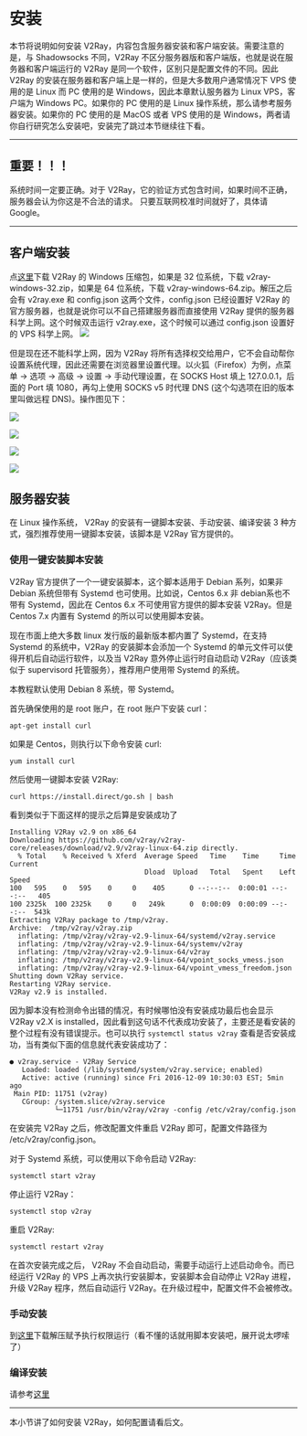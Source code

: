 # 安装

本节将说明如何安装 V2Ray，内容包含服务器安装和客户端安装。需要注意的是，与 Shadowsocks 不同，V2Ray 不区分服务器版和客户端版，也就是说在服务器和客户端运行的 V2Ray 是同一个软件，区别只是配置文件的不同。因此 V2Ray 的安装在服务器和客户端上是一样的，但是大多数用户通常情况下 VPS 使用的是 Linux 而 PC 使用的是 Windows，因此本章默认服务器为 Linux VPS，客户端为 Windows PC。如果你的 PC 使用的是 Linux 操作系统，那么请参考服务器安装。如果你的 PC 使用的是 MacOS 或者 VPS 使用的是 Windows，两者请你自行研究怎么安装吧，安装完了跳过本节继续往下看。

-----

## 重要！！！

系统时间一定要正确。对于 V2Ray，它的验证方式包含时间，如果时间不正确，服务器会认为你这是不合法的请求。
只要互联网校准时间就好了，具体请 Google。

-----

## 客户端安装
点[这里](https://github.com/v2ray/v2ray-core/releases)下载 V2Ray 的 Windows 压缩包，如果是 32 位系统，下载 v2ray-windows-32.zip，如果是 64 位系统，下载 v2ray-windows-64.zip。解压之后会有 v2ray.exe 和 config.json 这两个文件，config.json 已经设置好 V2Ray 的官方服务器，也就是说你可以不自己搭建服务器而直接使用 V2Ray 提供的服务器科学上网。这个时候双击运行 v2ray.exe，这个时候可以通过 config.json 设置好的 VPS 科学上网。
![](v2rayrunnig.png)

但是现在还不能科学上网，因为 V2Ray 将所有选择权交给用户，它不会自动帮你设置系统代理，因此还需要在浏览器里设置代理。以火狐（Firefox）为例，点菜单 -> 选项 -> 高级 -> 设置 -> 手动代理设置，在 SOCKS Host 填上 127.0.0.1，后面的 Port 填 1080，再勾上使用 SOCKS v5 时代理 DNS (这个勾选项在旧的版本里叫做远程 DNS)。操作图见下：

![](firefox_proxy_setting1.png)

![](firefox_proxy_setting2.png)

![](firefox_proxy_setting3.png)

![](firefox_proxy_setting4.png)


## 服务器安装

在 Linux 操作系统， V2Ray 的安装有一键脚本安装、手动安装、编译安装 3 种方式，强烈推荐使用一键脚本安装，该脚本是 V2Ray 官方提供的。

### 使用一键安装脚本安装

V2Ray 官方提供了一个一键安装脚本，这个脚本适用于 Debian 系列，如果非 Debian 系统但带有 Systemd 也可使用。比如说，Centos 6.x 非 debian系也不带有 Systemd，因此在 Centos 6.x 不可使用官方提供的脚本安装 V2Ray。但是 Centos 7.x 内置有 Systemd 的所以可以使用脚本安装。

现在市面上绝大多数 linux 发行版的最新版本都内置了 Systemd，在支持 Systemd 的系统中，V2Ray 的安装脚本会添加一个 Systemd 的单元文件可以使得开机后自动运行软件，以及当 V2Ray 意外停止运行时自动启动 V2Ray（应该类似于 supervisord 托管服务），推荐用户使用带 Systemd 的系统。

本教程默认使用 Debian 8 系统，带 Systemd。

首先确保使用的是 root 账户，在 root 账户下安装 curl：
```
apt-get install curl
```

如果是 Centos，则执行以下命令安装 curl:
```
yum install curl
```

然后使用一键脚本安装 V2Ray:
```
curl https://install.direct/go.sh | bash
```

看到类似于下面这样的提示之后算是安装成功了
```
Installing V2Ray v2.9 on x86_64
Downloading https://github.com/v2ray/v2ray-core/releases/download/v2.9/v2ray-linux-64.zip directly.
  % Total    % Received % Xferd  Average Speed   Time    Time     Time  Current
                                 Dload  Upload   Total   Spent    Left  Speed
100   595    0   595    0     0    405      0 --:--:--  0:00:01 --:--:--   405
100 2325k  100 2325k    0     0   249k      0  0:00:09  0:00:09 --:--:--  543k
Extracting V2Ray package to /tmp/v2ray.
Archive:  /tmp/v2ray/v2ray.zip
  inflating: /tmp/v2ray/v2ray-v2.9-linux-64/systemd/v2ray.service
  inflating: /tmp/v2ray/v2ray-v2.9-linux-64/systemv/v2ray
  inflating: /tmp/v2ray/v2ray-v2.9-linux-64/v2ray
  inflating: /tmp/v2ray/v2ray-v2.9-linux-64/vpoint_socks_vmess.json
  inflating: /tmp/v2ray/v2ray-v2.9-linux-64/vpoint_vmess_freedom.json
Shutting down V2Ray service.
Restarting V2Ray service.
V2Ray v2.9 is installed.
```
因为脚本没有检测命令出错的情况，有时候哪怕没有安装成功最后也会显示 V2Ray v2.X is installed，因此看到这句话不代表成功安装了，主要还是看安装的整个过程有没有错误提示。也可以执行 `systemctl status v2ray` 查看是否安装成功，当有类似下面的信息就代表安装成功了：
```
● v2ray.service - V2Ray Service
   Loaded: loaded (/lib/systemd/system/v2ray.service; enabled)
   Active: active (running) since Fri 2016-12-09 10:30:03 EST; 5min ago
 Main PID: 11751 (v2ray)
   CGroup: /system.slice/v2ray.service
           └─11751 /usr/bin/v2ray/v2ray -config /etc/v2ray/config.json

```
在安装完 V2Ray 之后，修改配置文件重启 V2Ray 即可，配置文件路径为 /etc/v2ray/config.json。

对于 Systemd 系统，可以使用以下命令启动 V2Ray:
```
systemctl start v2ray
```

停止运行 V2Ray：
```
systemctl stop v2ray
```

重启 V2Ray:
```
systemctl restart v2ray
```

在首次安装完成之后， V2Ray 不会自动启动，需要手动运行上述启动命令。而已经运行 V2Ray 的 VPS 上再次执行安装脚本，安装脚本会自动停止 V2Ray 进程，升级 V2Ray 程序，然后自动运行 V2Ray。在升级过程中，配置文件不会被修改。

### 手动安装
到[这里](https://github.com/v2ray/v2ray-core/releases)下载解压赋予执行权限运行（看不懂的话就用脚本安装吧，展开说太啰嗦了）

### 编译安装
请参考[这里](https://www.v2ray.com/chapter_04/04_compile.html)

-----

本小节讲了如何安装 V2Ray，如何配置请看后文。
